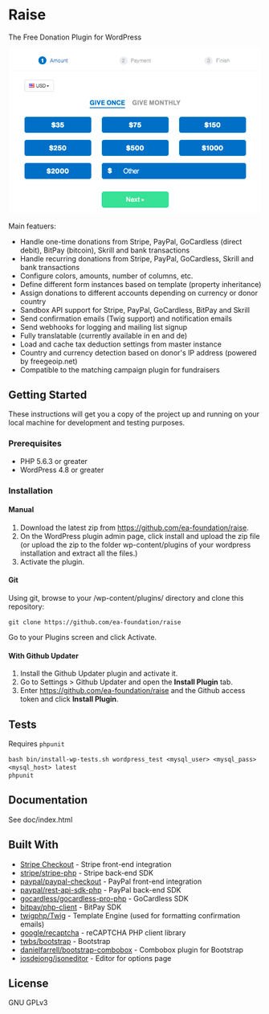 # Raise
The Free Donation Plugin for WordPress

![Screenshot of Raise - The Free Donation Plugin for WordPress](/images/screenshot.png?raw=true)

Main featuers:
* Handle one-time donations from Stripe, PayPal, GoCardless (direct debit), BitPay (bitcoin), Skrill and bank transactions
* Handle recurring donations from Stripe, PayPal, GoCardless, Skrill and bank transactions
* Configure colors, amounts, number of columns, etc.
* Define different form instances based on template (property inheritance)
* Assign donations to different accounts depending on currency or donor country
* Sandbox API support for Stripe, PayPal, GoCardless, BitPay and Skrill
* Send confirmation emails (Twig support) and notification emails
* Send webhooks for logging and mailing list signup
* Fully translatable (currently available in en and de)
* Load and cache tax deduction settings from master instance
* Country and currency detection based on donor's IP address (powered by freegeoip.net)
* Compatible to the matching campaign plugin for fundraisers

## Getting Started

These instructions will get you a copy of the project up and running on your local machine for development and testing purposes.

### Prerequisites

* PHP 5.6.3 or greater
* WordPress 4.8 or greater

### Installation

#### Manual

1. Download the latest zip from https://github.com/ea-foundation/raise.
2. On the WordPress plugin admin page, click install and upload the zip file (or upload the zip to the folder wp-content/plugins of your wordpress installation and extract all the files.)
3. Activate the plugin.

#### Git

Using git, browse to your /wp-content/plugins/ directory and clone this repository:

```
git clone https://github.com/ea-foundation/raise
```

Go to your Plugins screen and click Activate.

#### With Github Updater

1. Install the Github Updater plugin and activate it.
2. Go to Settings > Github Updater and open the **Install Plugin** tab.
3. Enter https://github.com/ea-foundation/raise and the Github access token and click **Install Plugin**.

## Tests

Requires `phpunit`

```
bash bin/install-wp-tests.sh wordpress_test <mysql_user> <mysql_pass> <mysql_host> latest
phpunit
```

## Documentation

See doc/index.html

## Built With

* [Stripe Checkout](https://stripe.com/checkout) - Stripe front-end integration
* [stripe/stripe-php](https://github.com/stripe/stripe-php) - Stripe back-end SDK
* [paypal/paypal-checkout](https://github.com/paypal/paypal-checkout) - PayPal front-end integration
* [paypal/rest-api-sdk-php](https://github.com/paypal/rest-api-sdk-php) - PayPal back-end SDK
* [gocardless/gocardless-pro-php](https://github.com/gocardless/gocardless-pro-php) - GoCardless SDK
* [bitpay/php-client](https://github.com/bitpay/php-client) - BitPay SDK
* [twigphp/Twig](https://github.com/twigphp/twig) - Template Engine (used for formatting confirmation emails)
* [google/recaptcha](https://github.com/google/recaptcha) - reCAPTCHA PHP client library
* [twbs/bootstrap](https://github.com/twbs/bootstrap/tree/v3-dev) - Bootstrap
* [danielfarrell/bootstrap-combobox](https://github.com/danielfarrell/bootstrap-combobox) - Combobox plugin for Bootstrap
* [josdejong/jsoneditor](https://github.com/josdejong/jsoneditor) - Editor for options page

## License

GNU GPLv3
